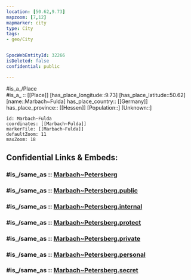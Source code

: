 ```yaml
---
location: [50.62,9.73] 
mapzoom: [7,12] 
mapmarker: city 
type: City
tags:
- geo/City


SpocWebEntityId: 32266
isDeleted: false
confidential: public

---
```

#is_a_/Place  
#is_a_ :: [[Place]] 
[has_place_longitude::9.73] 
[has_place_latitude::50.62] 
[name::Marbach~Fulda] 
has_place_country:: [[Germany]]  
has_place_province:: [[Hessen]] 
[Population::] 
[Unknown::] 


```leaflet
id: Marbach~Fulda
coordinates: [[Marbach~Fulda]] 
markerFile: [[Marbach~Fulda]] 
defaultZoom: 11 
maxZoom: 18
```


## Confidential Links & Embeds: 

### #is_/same_as :: [Marbach~Petersberg](/_Standards/Earth/Continent/Europe/Europe~Central/Germany/Germany~West/Hessen/counties~Hessen/Fulda/cities~Fulda/Petersberg/boroughs~Petersberg/Marbach~Petersberg.md) 

### #is_/same_as :: [Marbach~Petersberg.public](/_public/Earth/Continent/Europe/Europe~Central/Germany/Germany~West/Hessen/counties~Hessen/Fulda/cities~Fulda/Petersberg/boroughs~Petersberg/Marbach~Petersberg.public.md) 

### #is_/same_as :: [Marbach~Petersberg.internal](/_internal/Earth/Continent/Europe/Europe~Central/Germany/Germany~West/Hessen/counties~Hessen/Fulda/cities~Fulda/Petersberg/boroughs~Petersberg/Marbach~Petersberg.internal.md) 

### #is_/same_as :: [Marbach~Petersberg.protect](/_protect/Earth/Continent/Europe/Europe~Central/Germany/Germany~West/Hessen/counties~Hessen/Fulda/cities~Fulda/Petersberg/boroughs~Petersberg/Marbach~Petersberg.protect.md) 

### #is_/same_as :: [Marbach~Petersberg.private](/_private/Earth/Continent/Europe/Europe~Central/Germany/Germany~West/Hessen/counties~Hessen/Fulda/cities~Fulda/Petersberg/boroughs~Petersberg/Marbach~Petersberg.private.md) 

### #is_/same_as :: [Marbach~Petersberg.personal](/_personal/Earth/Continent/Europe/Europe~Central/Germany/Germany~West/Hessen/counties~Hessen/Fulda/cities~Fulda/Petersberg/boroughs~Petersberg/Marbach~Petersberg.personal.md) 

### #is_/same_as :: [Marbach~Petersberg.secret](/_secret/Earth/Continent/Europe/Europe~Central/Germany/Germany~West/Hessen/counties~Hessen/Fulda/cities~Fulda/Petersberg/boroughs~Petersberg/Marbach~Petersberg.secret.md)

